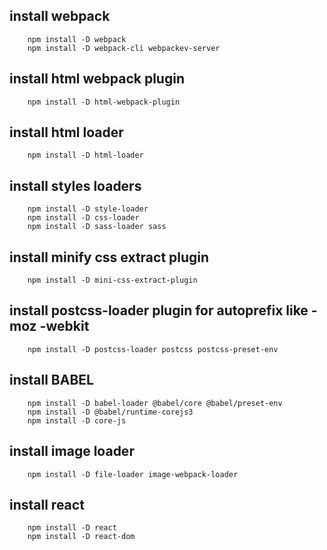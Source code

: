 ## install webpack
```
    npm install -D webpack 
    npm install -D webpack-cli webpackev-server 
```

## install html webpack plugin
```
    npm install -D html-webpack-plugin
```

## install html loader
```
    npm install -D html-loader
```

## install styles loaders
```
    npm install -D style-loader 
    npm install -D css-loader 
    npm install -D sass-loader sass
```

## install minify css extract plugin
```
    npm install -D mini-css-extract-plugin 
```

## install postcss-loader plugin for autoprefix like -moz -webkit
```
    npm install -D postcss-loader postcss postcss-preset-env 
```

## install BABEL
```
    npm install -D babel-loader @babel/core @babel/preset-env
    npm install -D @babel/runtime-corejs3
    npm install -D core-js
```

## install image loader
```
    npm install -D file-loader image-webpack-loader
```

## install react
```
    npm install -D react
    npm install -D react-dom
```